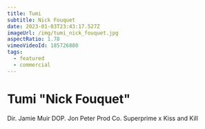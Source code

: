 ```yaml
---
title: Tumi
subtitle: Nick Fouquet
date: 2023-01-03T23:43:17.527Z
imageUrl: /img/tumi_nick_fouquet.jpg
aspectRatio: 1.78
vimeoVideoId: 185726880
tags:
  - featured
  - commercial
---
```

# Tumi "Nick Fouquet"

Dir. Jamie Muir
DOP. Jon Peter
Prod Co. Superprime x Kiss and Kill